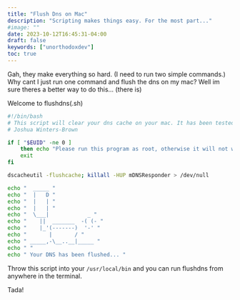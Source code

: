 ```yaml
---
title: "Flush Dns on Mac"
description: "Scripting makes things easy. For the most part..."
#image: ""
date: 2023-10-12T16:45:31-04:00
draft: false
keywords: ["unorthodoxdev"]
toc: true
---
```


Gah, they make everything so hard. (I need to run two simple commands.) Why cant I just run one command and flush the dns on my mac? Well im sure theres a better way to do this... (there is)

Welcome to flushdns(.sh)

```bash
#!/bin/bash
# This script will clear your dns cache on your mac. It has been tested on macOS 13.4 Ventura
# Joshua Winters-Brown

if [ "$EUID" -ne 0 ]
    then echo "Please run this program as root, otherwise it will not work appropriately."
    exit
fi

dscacheutil -flushcache; killall -HUP mDNSResponder > /dev/null

echo "  _____ "
echo "  |   D "
echo "  |   | "
echo "  |   | "
echo "  \___|            _ "
echo "    ||  _______  -( (- "
echo "    |_'(-------)  '-' "
echo "       |       / "
echo " _____,-\__..__|_____ "
echo " "
echo " Your DNS has been flushed... "
```

Throw this script into your `/usr/local/bin` and you can run flushdns from anywhere in the terminal.

Tada!
